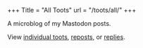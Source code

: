 +++
Title = "All Toots"
url = "/toots/all/"
+++

A microblog of my Mastodon posts.

View [individual toots](/toots/), [reposts](/reposts/), or [replies](/replies/).